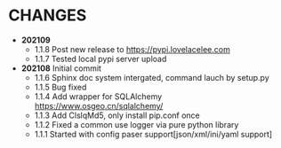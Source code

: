 CHANGES
=======

* **202109**
    * 1.1.8 Post new release to https://pypi.lovelacelee.com 
    * 1.1.7 Tested local pypi server upload 
* **202108** Initial commit
    * 1.1.6 Sphinx doc system intergated, command lauch by setup.py 
    * 1.1.5 Bug fixed
    * 1.1.4 Add wrapper for SQLAlchemy https://www.osgeo.cn/sqlalchemy/ 
    * 1.1.3 Add ClslqMd5, only install pip.conf once
    * 1.1.2 Fixed a common use logger via pure python library
    * 1.1.1 Started with config paser support[json/xml/ini/yaml support]